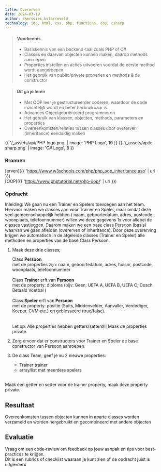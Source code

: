 ```yaml
---
title: Overerven
date: 2024-03-19
author: rkerssies,kstarreveld
technology: ide, html, css, php, functions, oop, csharp
---
```



> #### Voorkennis
> * Basiskennis van een backend-taal zoals PHP of C#
> * Classes en daarvan objecten kunnen maken, daarop methods aanroepen
> * Properties instellen en acties uitvoeren voordat de eerste method wordt aangeroepen
> * Het gebruik van public/private properies en methods & de constructor


> #### Dit ga je leren
> * Met OOP leer je gestructureerder coderen, waardoor de code inzichtelijk wordt en beter herbruikbaar is.
> * Advances Objectgeoriënteerd programmeren
> * Het gebruik van klassen, objecten, methods, parameters en properties
> * Overeenkomsten/relaties tussen classes door overerven (inheritance) eenduidig maken

{{ '/_assets/api/PHP-logo.png' | image: 'PHP Logo', 10 }}
{{ '/_assets/api/c-sharp.png' | image: 'C# Logo', 8 }}

### Bronnen
[erven]({{ 'https://www.w3schools.com/php/php_oop_inheritance.asp' | url }})<br>
[OOP]({{ 'https://www.phptutorial.net/php-oop/' | url }})<br>

### Opdracht
Inleiding: We gaan nu een Trainer en Spelers toevoegen aan het team. Hiervoor maken we classes aan voor Trainer en Speler, 
maar omdat deze veel gemeenschappelijk hebben ( naam, geboortedatum, adres, postcode , woonplaats, telefoonnummer) 
willen we deze gegevens 1x voor allebei de classes vastleggen. Daarom maken we een base class Persoon (basis) waarvan 
we gaan afleiden (overerven of inheritance). Door deze overerving krijgen we automatisch in de afgeleide classes 
(Trainer en Speler) alle methoden en properties van de base Class Persoon.

1. Maak deze drie classes;

      Class **Persoon**<br>
      met de properties zijn: naam, geboortedatum, adres, huisnr, postcode, woonplaats, telefoonnummer
   <br>   <br>
      Class **Trainer** erft van **Persoon**<br>
      met de property: diploma (bijv: Geen, UEFA A, UEFA B, UEFA C, Coach Betaald Voetbal )
   <br><br>
      Class **Speler** erft van **Persoon**<br>
      met de property: positie (Spits, Middenvelder, Aanvaller, Verdediger, Keeper, CVM etc.) en geblesseerd (true/false).<br>
   <br><br>
   Let op: Alle properties hebben getters/setters!!! Maak de properties private.


2. Zorg ervoor dat er constructors voor Trainer en Speler de base constructor van Persoon aanroepen.

3. De class Team, geef je nu 2 nieuwe properties:
    - Trainer trainer<br>
    - array/list met meerdere spelers<br>
  <br>
   Maak een getter en setter voor de trainer property, maak deze property private.<br>


## Resultaat
Overeenkomsten tussen objecten kunnen in aparte classes worden verzameld en worden hergebruikt en gecombineerd met andere objecten

## Evaluatie
Vraag om een code-review om feedback op jouw aanpak en tips voor best-practices te krijgen.<br>
Dit is een rubrics of checklist waaraan je kunt zien of de opdracht juist is uitgevoerd
